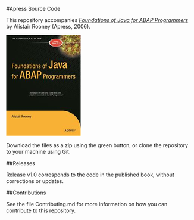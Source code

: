 #Apress Source Code

This repository accompanies [*Foundations of Java for ABAP Programmers*](http://www.apress.com/9781590596258) by Alistair Rooney (Apress, 2006).

![Cover image](9781590596258.jpg)

Download the files as a zip using the green button, or clone the repository to your machine using Git.

##Releases

Release v1.0 corresponds to the code in the published book, without corrections or updates.

##Contributions

See the file Contributing.md for more information on how you can contribute to this repository.
